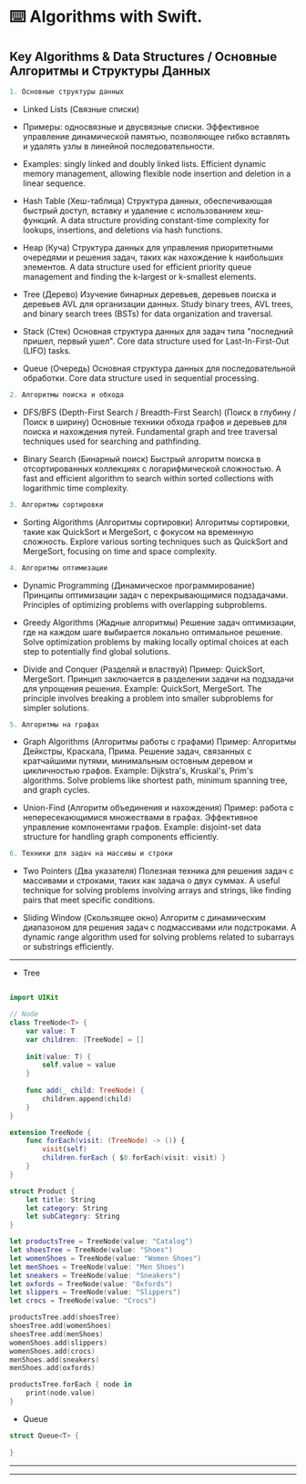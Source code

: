 ⌨️ Algorithms with Swift.
=====

Key Algorithms & Data Structures / Основные Алгоритмы и Структуры Данных
-----

```swift
1. Основные структуры данных
```
- Linked Lists (Связные списки)
 - Примеры: односвязные и двусвязные списки. Эффективное управление динамической памятью, позволяющее гибко вставлять и удалять узлы в линейной последовательности.
 - Examples: singly linked and doubly linked lists. Efficient dynamic memory management, allowing flexible node insertion and deletion in a linear sequence.

- Hash Table (Хеш-таблица)
Структура данных, обеспечивающая быстрый доступ, вставку и удаление с использованием хеш-функций.
A data structure providing constant-time complexity for lookups, insertions, and deletions via hash functions.

- Heap (Куча)
Структура данных для управления приоритетными очередями и решения задач, таких как нахождение k наибольших элементов.
A data structure used for efficient priority queue management and finding the k-largest or k-smallest elements.

- Tree (Дерево)
Изучение бинарных деревьев, деревьев поиска и деревьев AVL для организации данных.
Study binary trees, AVL trees, and binary search trees (BSTs) for data organization and traversal.

- Stack (Стек)
Основная структура данных для задач типа "последний пришел, первый ушел".
Core data structure used for Last-In-First-Out (LIFO) tasks.

- Queue (Очередь)
Основная структура данных для последовательной обработки.
Core data structure used in sequential processing.

```swift
2. Алгоритмы поиска и обхода
```
- DFS/BFS (Depth-First Search / Breadth-First Search) (Поиск в глубину / Поиск в ширину)
Основные техники обхода графов и деревьев для поиска и нахождения путей.
Fundamental graph and tree traversal techniques used for searching and pathfinding.

- Binary Search (Бинарный поиск)
Быстрый алгоритм поиска в отсортированных коллекциях с логарифмической сложностью.
A fast and efficient algorithm to search within sorted collections with logarithmic time complexity.

```swift
3. Алгоритмы сортировки
```
- Sorting Algorithms (Алгоритмы сортировки)
Алгоритмы сортировки, такие как QuickSort и MergeSort, с фокусом на временную сложность.
Explore various sorting techniques such as QuickSort and MergeSort, focusing on time and space complexity.

```swift
4. Алгоритмы оптимизации
```
- Dynamic Programming (Динамическое программирование)
Принципы оптимизации задач с перекрывающимися подзадачами.
Principles of optimizing problems with overlapping subproblems.

- Greedy Algorithms (Жадные алгоритмы)
Решение задач оптимизации, где на каждом шаге выбирается локально оптимальное решение.
Solve optimization problems by making locally optimal choices at each step to potentially find global solutions.

- Divide and Conquer (Разделяй и властвуй)
Пример: QuickSort, MergeSort. Принцип заключается в разделении задачи на подзадачи для упрощения решения.
Example: QuickSort, MergeSort. The principle involves breaking a problem into smaller subproblems for simpler solutions.

```swift
5. Алгоритмы на графах
```
- Graph Algorithms (Алгоритмы работы с графами)
Пример: Алгоритмы Дейкстры, Краскала, Прима. Решение задач, связанных с кратчайшими путями, минимальным остовным деревом и цикличностью графов.
Example: Dijkstra's, Kruskal's, Prim's algorithms. Solve problems like shortest path, minimum spanning tree, and graph cycles.

- Union-Find (Алгоритм объединения и нахождения)
Пример: работа с непересекающимися множествами в графах. Эффективное управление компонентами графов.
Example: disjoint-set data structure for handling graph components efficiently.

```swift
6. Техники для задач на массивы и строки
```
- Two Pointers (Два указателя)
Полезная техника для решения задач с массивами и строками, таких как задача о двух суммах.
A useful technique for solving problems involving arrays and strings, like finding pairs that meet specific conditions.

- Sliding Window (Скользящее окно)
Алгоритм с динамическим диапазоном для решения задач с подмассивами или подстроками.
A dynamic range algorithm used for solving problems related to subarrays or substrings efficiently.
-----

- Tree  
`````swift

import UIKit

// Node
class TreeNode<T> {
    var value: T
    var children: [TreeNode] = []
    
    init(value: T) {
        self.value = value
    }
    
    func add(_ child: TreeNode) {
        children.append(child)
    }
}

extension TreeNode {
    func forEach(visit: (TreeNode) -> ()) {
        visit(self)
        children.forEach { $0.forEach(visit: visit) }
    }
}

struct Product {
    let title: String
    let category: String
    let subCategory: String
}

let productsTree = TreeNode(value: "Catalog")
let shoesTree = TreeNode(value: "Shoes")
let womenShoes = TreeNode(value: "Women Shoes")
let menShoes = TreeNode(value: "Men Shoes")
let sneakers = TreeNode(value: "Sneakers")
let oxfords = TreeNode(value: "Oxfords")
let slippers = TreeNode(value: "Slippers")
let crocs = TreeNode(value: "Crocs")

productsTree.add(shoesTree)
shoesTree.add(womenShoes)
shoesTree.add(menShoes)
womenShoes.add(slippers)
womenShoes.add(crocs)
menShoes.add(sneakers)
menShoes.add(oxfords)

productsTree.forEach { node in
    print(node.value)
}
`````

- Queue

`````swift
struct Queue<T> {
    
}
`````

-----
-----

